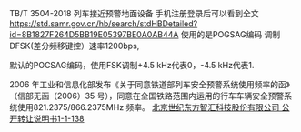 


TB/T 3504-2018 列车接近预警地面设备
手机注册登录后可以看到全文
https://std.samr.gov.cn/hb/search/stdHBDetailed?id=8B1827F264D5BB19E05397BE0A0AB44A
使用的是POGSAG编码 调制DFSK(差分频移键控）速率1200bps,

默认的POCSAG编码，使用FSK调制+4.5 kHz代表0，-4.5 kHz代表1.

2006 年工业和信息化部发布《关于同意铁道部列车安全预警系统使用频率的函》（信部无函（2006）35 号），同意在全国铁路范围内运用的行车车辆安全预警系统使用821.2375/866.2375MHz 频率。
[北京世纪东方智汇科技股份有限公司 公开转让说明书1-1-138](https://www.neeq.com.cn/disclosure/2022/2022-08-15/1660534210_098980.pdf)


